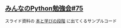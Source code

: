 
## [みんなのPython勉強会#75](https://startpython.connpass.com/event/228136/)

スライド資料の [本と学びの段階](https://docs.google.com/presentation/d/11QQ7yGf_9lF3Uy5JjrmZIQOrWvInZ7PkPvwt3UEpeyM/) に出てくるサンプルコード
